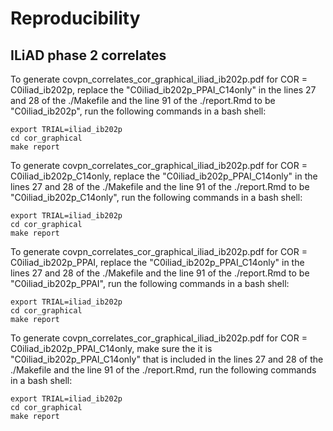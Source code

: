 # Reproducibility 

## ILiAD phase 2 correlates

To generate covpn_correlates_cor_graphical_iliad_ib202p.pdf for COR = C0iliad_ib202p, replace the "C0iliad_ib202p_PPAI_C14only" in the lines 27 and 28 of the ./Makefile and the line 91 of the ./report.Rmd to be "C0iliad_ib202p", run the following commands in a bash shell:
```{bash}
export TRIAL=iliad_ib202p
cd cor_graphical
make report
```

To generate covpn_correlates_cor_graphical_iliad_ib202p.pdf for COR = C0iliad_ib202p_C14only, replace the "C0iliad_ib202p_PPAI_C14only" in the lines 27 and 28 of the ./Makefile and the line 91 of the ./report.Rmd to be "C0iliad_ib202p_C14only", run the following commands in a bash shell:
```{bash}
export TRIAL=iliad_ib202p
cd cor_graphical
make report
```

To generate covpn_correlates_cor_graphical_iliad_ib202p.pdf for COR = C0iliad_ib202p_PPAI, replace the "C0iliad_ib202p_PPAI_C14only" in the lines 27 and 28 of the ./Makefile and the line 91 of the ./report.Rmd to be "C0iliad_ib202p_PPAI", run the following commands in a bash shell:
```{bash}
export TRIAL=iliad_ib202p
cd cor_graphical
make report
```

To generate covpn_correlates_cor_graphical_iliad_ib202p.pdf for COR = C0iliad_ib202p_PPAI_C14only, make sure the it is "C0iliad_ib202p_PPAI_C14only" that is included in the lines 27 and 28 of the ./Makefile and the line 91 of the ./report.Rmd, run the following commands in a bash shell:
```{bash}
export TRIAL=iliad_ib202p
cd cor_graphical
make report
```
